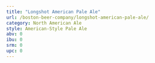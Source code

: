 ```yaml
---
title: "Longshot American Pale Ale"
url: /boston-beer-company/longshot-american-pale-ale/
category: North American Ale
style: American-Style Pale Ale
abv: 0
ibu: 0
srm: 0
upc: 0
---
```


